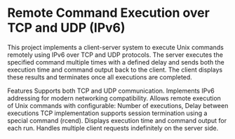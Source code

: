 # Remote Command Execution over TCP and UDP (IPv6)

This project implements a client-server system to execute Unix commands remotely using IPv6 over TCP and UDP protocols. The server executes the specified command multiple times with a defined delay and sends both the execution time and command output back to the client. The client displays these results and terminates once all executions are completed.

Features
Supports both TCP and UDP communication.
Implements IPv6 addressing for modern networking compatibility.
Allows remote execution of Unix commands with configurable: Number of executions, Delay between executions
TCP implementation supports session termination using a special command (rcend).
Displays execution time and command output for each run.
Handles multiple client requests indefinitely on the server side.

